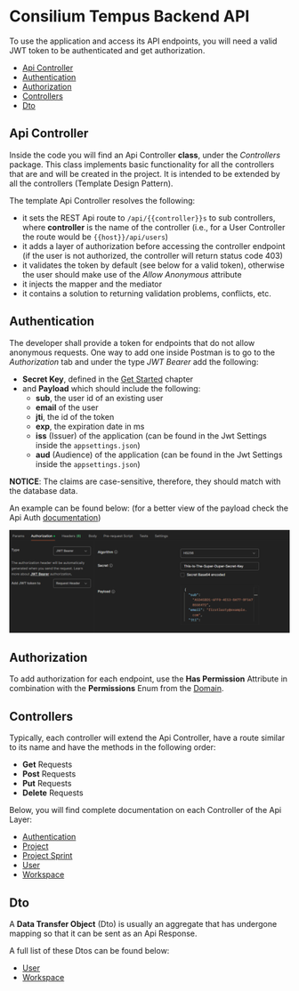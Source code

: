# Consilium Tempus Backend API

To use the application and access its API endpoints, you will need a valid JWT token 
to be authenticated and get authorization.

* [Api Controller](#api-controller)
* [Authentication](#authentication)
* [Authorization](#authorization)
* [Controllers](#controllers)
* [Dto](#dto)

## Api Controller

Inside the code you will find an Api Controller **class**, under the _Controllers_ package. 
This class implements basic functionality for all the controllers that are and will be created in the project. 
It is intended to be extended by all the controllers (Template Design Pattern).

The template Api Controller resolves the following:
- it sets the REST Api route to `/api/{{controller}}s` to sub controllers, 
where **controller** is the name of the controller 
(i.e., for a User Controller the route would be `{{host}}/api/users`)
- it adds a layer of authorization before accessing the controller endpoint (if the user is not authorized, 
the controller will return status code 403)
- it validates the token by default (see below for a valid token), 
otherwise the user should make use of the *Allow Anonymous* attribute
- it injects the mapper and the mediator
- it contains a solution to returning validation problems, conflicts, etc.

## Authentication

The developer shall provide a token for endpoints that do not allow anonymous requests.
One way to add one inside Postman is to go to the *Authorization* tab and under the type *JWT Bearer* add the following:
- **Secret Key**, defined in the [Get Started](../README.md/#dotnet-user-secrets) chapter 
- and **Payload** which should include the following:
  - **sub**, the user id of an existing user
  - **email** of the user
  - **jti**, the id of the token
  - **exp**, the expiration date in ms
  - **iss** (Issuer) of the application (can be found in the Jwt Settings inside the `appsettings.json`)
  - **aud** (Audience) of the application (can be found in the Jwt Settings inside the `appsettings.json`)

**NOTICE**: The claims are case-sensitive, therefore, they should match with the database data.

An example can be found below: 
(for a better view of the payload check the Api Auth [documentation](api/Api.Auth.md/#auth))

![Postman JWT Token](images/api/postman-jwt-token.png)

## Authorization

To add authorization for each endpoint, 
use the **Has Permission** Attribute in combination with the **Permissions** Enum from the [Domain](Domain.md/#enums).

## Controllers

Typically, each controller will extend the Api Controller, 
have a route similar to its name and have the methods in the following order:
- **Get** Requests
- **Post** Requests
- **Put** Requests
- **Delete** Requests

Below, you will find complete documentation on each Controller of the Api Layer:
- [Authentication](api/Api.Auth.md)
- [Project](api/Api.Project.md)
- [Project Sprint](api/Api.ProjectSprint.md)
- [User](api/Api.User.md)
- [Workspace](api/Api.Workspace.md)

## Dto

A **Data Transfer Object** (Dto) 
is usually an aggregate that has undergone mapping so that it can be sent as an Api Response. 

A full list of these Dtos can be found below:
- [User](api/dto/Dto.User.md)
- [Workspace](api/dto/Dto.Workspace.md)